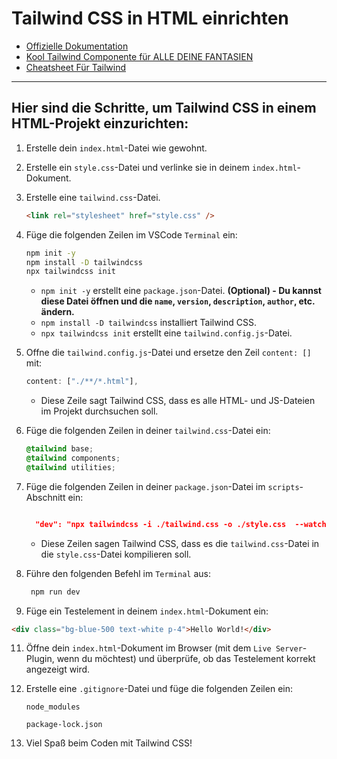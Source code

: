 # Tailwind CSS in HTML einrichten

- [Offizielle Dokumentation](https://tailwindcss.com/docs/installation)
- [Kool Tailwind Componente für ALLE DEINE FANTASIEN](https://tailwindflex.com/)
- [Cheatsheet Für Tailwind](https://tailwindcomponents.com/cheatsheet/)

---

## Hier sind die Schritte, um Tailwind CSS in einem HTML-Projekt einzurichten:

1. Erstelle dein `index.html`-Datei wie gewohnt.
2. Erstelle ein `style.css`-Datei und verlinke sie in deinem `index.html`-Dokument.
3. Erstelle eine `tailwind.css`-Datei.
   ```html
   <link rel="stylesheet" href="style.css" />
   ```
4. Füge die folgenden Zeilen im VSCode `Terminal` ein:

   ```bash
   npm init -y
   npm install -D tailwindcss
   npx tailwindcss init
   ```

   - `npm init -y` erstellt eine `package.json`-Datei. **(Optional) - Du kannst diese Datei öffnen und die `name`, `version`, `description`, `author`, etc. ändern.**
   - `npm install -D tailwindcss` installiert Tailwind CSS.
   - `npx tailwindcss init` erstellt eine `tailwind.config.js`-Datei.

5. Offne die `tailwind.config.js`-Datei und ersetze den Zeil `content: []` mit:
   ```js
   content: ["./**/*.html"],
   ```
   - Diese Zeile sagt Tailwind CSS, dass es alle HTML- und JS-Dateien im Projekt durchsuchen soll.
6. Füge die folgenden Zeilen in deiner `tailwind.css`-Datei ein:
   ```css
   @tailwind base;
   @tailwind components;
   @tailwind utilities;
   ```
7. Füge die folgenden Zeilen in deiner `package.json`-Datei im `scripts`-Abschnitt ein:

   ```json

     "dev": "npx tailwindcss -i ./tailwind.css -o ./style.css  --watch"

   ```

   - Diese Zeilen sagen Tailwind CSS, dass es die `tailwind.css`-Datei in die `style.css`-Datei kompilieren soll.

8. Führe den folgenden Befehl im `Terminal` aus:
   ```bash
    npm run dev
   ```
9. Füge ein Testelement in deinem `index.html`-Dokument ein:

```html
<div class="bg-blue-500 text-white p-4">Hello World!</div>
```

11. Öffne dein `index.html`-Dokument im Browser (mit dem `Live Server`-Plugin, wenn du möchtest) und überprüfe, ob das Testelement korrekt angezeigt wird.

12. Erstelle eine `.gitignore`-Datei und füge die folgenden Zeilen ein:

    ```
    node_modules

    package-lock.json
    ```

13. Viel Spaß beim Coden mit Tailwind CSS!
